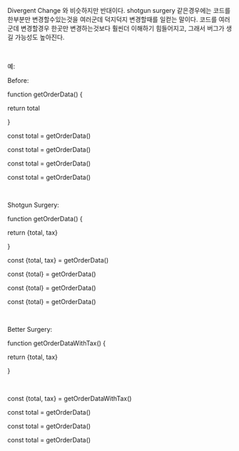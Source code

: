 Divergent Change 와 비슷하지만 반대이다. shotgun surgery 같은경우에는 코드를 한부분만 변경할수있는것을 여러군데 덕지덕지 변경할때를 일컫는 말이다. 코드를 여러군데 변경할경우 한곳만 변경하는것보다 훨씬더 이해하기 힘들어지고, 그래서 버그가 생길 가능성도 높아진다.

​

예:

Before: 

function getOrderData() {

return total

}

const total = getOrderData()

const total = getOrderData()

const total = getOrderData()

const total = getOrderData()

​

Shotgun Surgery:

function getOrderData() {

return {total, tax}

}

const {total, tax} = getOrderData()

const {total} = getOrderData()

const {total} = getOrderData()

const {total} = getOrderData()

​

Better Surgery:

function getOrderDataWithTax() {

return {total, tax}

}

​

const {total, tax} = getOrderDataWithTax()

const total = getOrderData()

const total = getOrderData()

const total = getOrderData()
